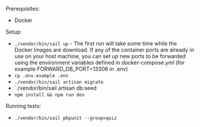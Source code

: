 Prerequisites:
 - Docker

Setup:

- `./vendor/bin/sail up` - The first run will take some time while the Docker images are download. If any of the container ports are already in use on your host machine, you can set up new ports to be forwarded using the environment variables defined in docker-compose.yml (for example FORWARD_DB_PORT=13306 in .env)
- `cp .env.example .env`
- `./vendor/bin/sail artisan migrate`
- `./vendor/bin/sail artisan db:seed
- `npm install && npm run dev`

Running tests:
- `./vendor/bin/sail phpunit --group=quiz`
